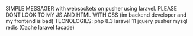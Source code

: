 SIMPLE MESSAGER with websockets on pusher using laravel.
PLEASE DONT LOOK TO MY JS AND HTML WITH CSS (im backend developer and my frontend is bad)
TECNOLOGIES:
  php 8.3
  laravel 11
  jquery
  pusher
  mysql
  redis (Cache laravel facade)
